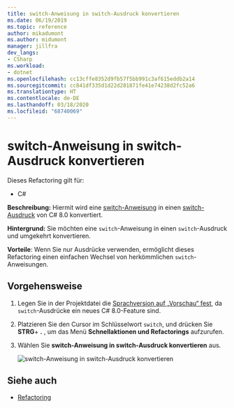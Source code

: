 ```yaml
---
title: switch-Anweisung in switch-Ausdruck konvertieren
ms.date: 06/19/2019
ms.topic: reference
author: mikadumont
ms.author: midumont
manager: jillfra
dev_langs:
- CSharp
ms.workload:
- dotnet
ms.openlocfilehash: cc13cffe8352d9fb57f5bb991c3af615eddb2a14
ms.sourcegitcommit: cc841df335d1d22d281871fe41e74238d2fc52a6
ms.translationtype: HT
ms.contentlocale: de-DE
ms.lasthandoff: 03/18/2020
ms.locfileid: "68740069"
---
```

# <a name="convert-switch-statement-to-switch-expression"></a>switch-Anweisung in switch-Ausdruck konvertieren

Dieses Refactoring gilt für:

- C#

**Beschreibung:** Hiermit wird eine [switch-Anweisung](/dotnet/csharp/language-reference/keywords/switch) in einen [switch-Ausdruck](/dotnet/csharp/whats-new/csharp-8#switch-expressions) von C# 8.0 konvertiert.

**Hintergrund:** Sie möchten eine `switch`-Anweisung in einen `switch`-Ausdruck und umgekehrt konvertieren. 

**Vorteile**: Wenn Sie nur Ausdrücke verwenden, ermöglicht dieses Refactoring einen einfachen Wechsel von herkömmlichen `switch`-Anweisungen.

## <a name="how-to"></a>Vorgehensweise

1. Legen Sie in der Projektdatei die [Sprachversion auf „Vorschau“ fest](/dotnet/csharp/language-reference/configure-language-version#edit-the-project-file), da `switch`-Ausdrücke ein neues C# 8.0-Feature sind.
2. Platzieren Sie den Cursor im Schlüsselwort `switch`, und drücken Sie **STRG**+ **.** , um das Menü **Schnellaktionen und Refactorings** aufzurufen.
3. Wählen Sie **switch-Anweisung in switch-Ausdruck konvertieren** aus.

   ![switch-Anweisung in switch-Ausdruck konvertieren](media/convert-switch-statement-to-switch-expression.png) 

## <a name="see-also"></a>Siehe auch

- [Refactoring](../refactoring-in-visual-studio.md)
